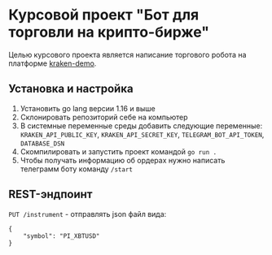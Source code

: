 # Курсовой проект "Бот для торговли на крипто-бирже"

Целью курсового проекта является написание торгового робота на платформе [kraken-demo](https://futures.kraken.com/ru.html).

## Установка и настройка
1) Установить go lang версии 1.16 и выше
2) Склонировать репозиторий себе на компьютер
3) В системные переменные среды добавить следующие переменные: `KRAKEN_API_PUBLIC_KEY`, `KRAKEN_API_SECRET_KEY`, `TELEGRAM_BOT_API_TOKEN`, `DATABASE_DSN`
4) Скомпилировать и запустить проект командой `go run .`
5) Чтобы получать информацию об ордерах нужно написать телеграмм боту команду `/start`

## REST-эндпоинт
`PUT /instrument` - отправлять json файл вида:
```
{
    "symbol": "PI_XBTUSD"
}
```